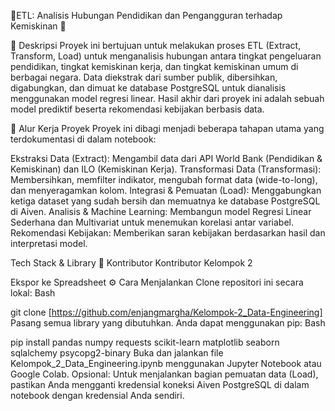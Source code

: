  🌟ETL: Analisis Hubungan Pendidikan dan Pengangguran terhadap Kemiskinan 🌟

📝 Deskripsi
Proyek ini bertujuan untuk melakukan proses ETL (Extract, Transform, Load) untuk menganalisis hubungan antara tingkat pengeluaran pendidikan, tingkat kemiskinan kerja, dan tingkat kemiskinan umum di berbagai negara. Data diekstrak dari sumber publik, dibersihkan, digabungkan, dan dimuat ke database PostgreSQL untuk dianalisis menggunakan model regresi linear. Hasil akhir dari proyek ini adalah sebuah model prediktif beserta rekomendasi kebijakan berbasis data.

🚀 Alur Kerja Proyek
Proyek ini dibagi menjadi beberapa tahapan utama yang terdokumentasi di dalam notebook:

Ekstraksi Data (Extract): Mengambil data dari API World Bank (Pendidikan & Kemiskinan) dan ILO (Kemiskinan Kerja).
Transformasi Data (Transformasi): Membersihkan, memfilter indikator, mengubah format data (wide-to-long), dan menyeragamkan kolom.
Integrasi & Pemuatan (Load): Menggabungkan ketiga dataset yang sudah bersih dan memuatnya ke database PostgreSQL di Aiven.
Analisis & Machine Learning: Membangun model Regresi Linear Sederhana dan Multivariat untuk menemukan korelasi antar variabel.
Rekomendasi Kebijakan: Memberikan saran kebijakan berdasarkan hasil dan interpretasi model.

Tech Stack & Library
🤝 Kontributor
Kontributor
Kelompok 2

Ekspor ke Spreadsheet
⚙️ Cara Menjalankan
Clone repositori ini secara lokal:
Bash

git clone [https://github.com/enjangmargha/Kelompok-2_Data-Engineering]
Pasang semua library yang dibutuhkan. Anda dapat menggunakan pip:
Bash

pip install pandas numpy requests scikit-learn matplotlib seaborn sqlalchemy psycopg2-binary
Buka dan jalankan file Kelompok_2_Data_Engineering.ipynb menggunakan Jupyter Notebook atau Google Colab.
Opsional: Untuk menjalankan bagian pemuatan data (Load), pastikan Anda mengganti kredensial koneksi Aiven PostgreSQL di dalam notebook dengan kredensial Anda sendiri.
